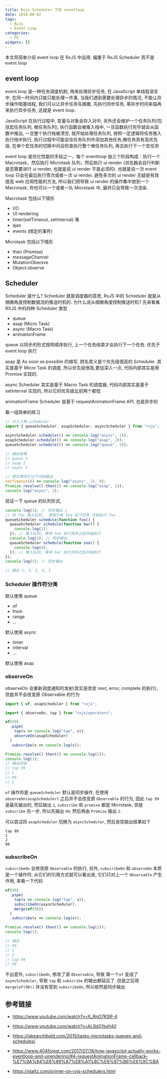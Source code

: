 ```yaml
---
title: Rxjs Scheduler 下的 eventloop
date: 2018-08-02
tags:
  - RxJs
  - Event Loop
categories:
  - FE
widgets: []
---
```


本文将简单介绍 event loop 在 RxJS 中运用. 偏重于 RxJS Scheduler 而不是 event loop

## event loop

event loop 是一种任务调度机制, 用来处理异步任务, 在 JavaScript 单线程语言中, 在同一时间内只能只能处理一件事, 当我们遇到需要处理异步的情况, 不能让异步操作阻塞线程, 我们可以让异步任务先搁置, 先执行同步任务, 等异步时间来临再来执行异步任务, 这就是 event loop.

JavaScript 在执行过程中, 变量与对象会存入对中, 另外还会维护一个任务队列(包括宏任务队列, 微任务队列), 执行函数会被推入栈中, 一旦函数执行完毕就会从函数中推出, 一旦整个执行栈被清空, 就开始处理任务队列, 按照一定逻辑将任务推入执行栈中执行, 执行过程中可能会往任务队列中添加其他任务,微任务具有高优先级, 在单个宏任务的切换中间会检查执行整个微任务队列, 再去执行下一个宏任务

<!--more-->

event loop 是优化性能的手段之一，每个 eventloop 由三个阶段构成：执行一个 Macrotask，然后执行 Microtask 队列，然后执行 ui render (浏览器会自行判断是否需要进行 ui render, 也就是说 ui render 不是必须的). 也就是说一次 event loop 只会在最后执行零次或者一次 ui render. 避免多次的 ui render 无疑是有效提高 web 应用性能的方法, 所以我们把导致 ui render 的操作集中放到一个 Macrotask, 你也可以一个或者一队 Microtask 中, 最终只会导致一次渲染.

Macrotask 包括以下情形

- I/O
- UI rendering
- timer(setTimeout, setInterval) 等
- ajax
- events (绑定的事件)

Microtask 包括以下情形

- then (Promise)
- messageChannel
- MutationObersve
- Object.observe

## Scheduler

Scheduler 是什么?
Scheduler 就是调度器的意思, RxJS 中的 Scheduler 就是从细微角度控制数据流的推送时机的. 为什么说从细微角度控制推送时机? 先来看看 RXJS 中的四种 Scheduler 类型

- queue
- asap (Micro Task)
- async (Macro Task)
- animationFrame

queue 以同步的形式按照顺序执行, 上一个任务结束才会执行下一个任务. 优先于 event loop 执行

asap 是 As soon as possible 的缩写, 顾名思义是个优先级很高的 Scheduler. 其实是基于 Micro Task 的调度, 所以优先级很高,更加深入一点, 代码内部其实是用 Promise 实现的.

async Scheduler 其实是基于 Macro Task 的调度器, 代码内部其实是基于 setInterval 实现的, 所以它的优先级比前两个都低

animationFrame Scheduler 是基于 requestAnimationFrame API, 也是异步的

看一组简单的练习

```js
// 引入三种 scheduler
import { queueScheduler, asapScheduler, asyncScheduler } from "rxjs";

asyncScheduler.schedule(() => console.log("async", 1));
asapScheduler.schedule(() => console.log("asap", 2));
queueScheduler.schedule(() => console.log("queue", 3));

// 输出结果
// queue 3
// asap 2
// async 1

// 其实等同于以下代码输出
setTimeout(() => console.log("async", 1), 0);
Promise.resolve().then(() => console.log("asap", 2));
console.log("async", 1);
```

验证一下 queue 的队列形式,

```js
console.log(1); // 同步输出 1
// 将 foo 推入队列,  发现只有 foo 这个任务 开始执行 foo
queueScheduler.schedule(function foo() {
  queueScheduler.schedule(function bar() {
    console.log(2);
  }); // 推入队列, 等待 foo 执行完毕之后开始执行
  console.log(3); // 同步输出
  queueScheduler.schedule(function zoo() {
    console.log(4);
  }); // 推入队列, 等待 bar 执行完毕之后开始执行
});
console.log(5); // 同步输出

// 输出 1, 3, 2, 4, 5
```

### Scheduler 操作符分类

默认使用 queue

- of
- from
- range
- ...

默认使用 async

- timer
- interval
- ...

默认使用 asap

### observeOn

observeOn 会重新调度通知的发射(其实是改变 next, error, complete 的执行), 但是并不会改变原 Observable 的行为

```js
import { of, asapScheduler } from "rxjs";

import { observeOn, tap } from "rxjs/operators";

of(99)
  .pipe(
    tap(v => console.log("tap", v)),
    observeOn(asapScheduler)
  )
  .subscribe(v => console.log(v));

Promise.resolve().then(() => console.log(2));
console.log(1);
// 输出内容
// tap 99
// 1
// 99
// 2
```

`of` 操作符是 `queueScheduler` 默认是同步操作, 在使用 `observeOn(asapScheduler)` 之后并不会改变原 `Observable` 的行为, 因此 `tap 99` 是最先输出的, 然后输出 `1`, `subscribe` 和 `promise` 都是 Microtask, 但是 `subscribe` 先一步, 所以先输出 `99`, 然后再由 `Promise` 输出 `2`.

可以尝试将 `asapScheduler` 切换为 `asyncScheduler`, 然后发现输出结果如下

```
tap 99
1
2
99
```

### subscribeOn

`subscribeOn` 会修改原 `Observable` 的执行, 另外, `subscribeOn` 和 `observeOn` 本质是一个操作符, 从它们的引用方式就可以看出来, 它们只对上一个 `Observable` 产生作用, 来看一下代码

```js
of(99)
  .pipe(
    tap(v => console.log("tap", v)),
    subscribeOn(asyncScheduler),
    merge(of(98))
  )
  .subscribe(v => console.log(v));

Promise.resolve().then(() => console.log(2));
console.log(1);

// 输出
// 98
// 1
// 2
// tap 99
// 99
```

不出意外, `subscribeOn`, 修改了源 `Observable`, 导致 第一个`of` 变成了 `asyncScheduler`, 导致 `tap` 和 `subscribe` 的输出都延后了. 但是之后得 `merge(of(98))` 并没有受到 `subscribeOn`, 所以依然是同步输出

## 参考链接

- https://www.youtube.com/watch?v=X_RnO7KSR-4
- https://www.youtube.com/watch?v=AL8dG1tuH40
- https://jakearchibald.com/2015/tasks-microtasks-queues-and-schedules/
- https://www.404forest.com/2017/07/18/how-javascript-actually-works-eventloop-and-uirendering/#4-requestAnimationFrame-callback-%E7%9A%84%E6%89%A7%E8%A1%8C%E6%97%B6%E6%9C%BA

- https://staltz.com/primer-on-rxjs-schedulers.html
